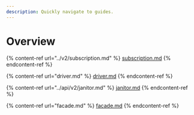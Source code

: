 ```yaml
---
description: Quickly navigate to guides.
---
```


# Overview

{% content-ref url="../v2/subscription.md" %}
[subscription.md](../v2/subscription.md)
{% endcontent-ref %}

{% content-ref url="driver.md" %}
[driver.md](driver.md)
{% endcontent-ref %}

{% content-ref url="../api/v2/janitor.md" %}
[janitor.md](../api/v2/janitor.md)
{% endcontent-ref %}

{% content-ref url="facade.md" %}
[facade.md](facade.md)
{% endcontent-ref %}
